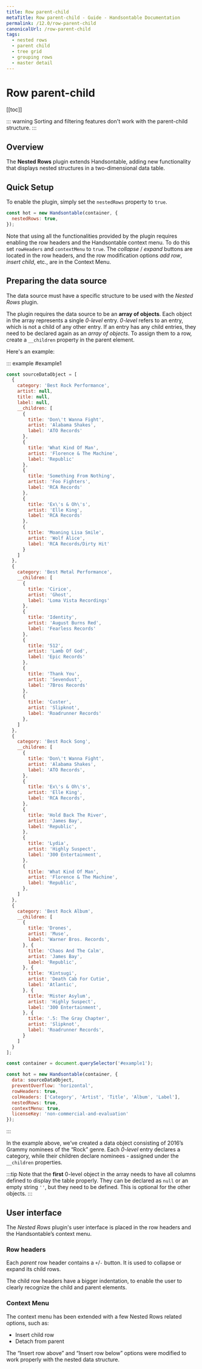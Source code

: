 ```yaml
---
title: Row parent-child
metaTitle: Row parent-child - Guide - Handsontable Documentation
permalink: /12.0/row-parent-child
canonicalUrl: /row-parent-child
tags:
  - nested rows
  - parent child
  - tree grid
  - grouping rows
  - master detail
---
```


# Row parent-child

[[toc]]

::: warning
Sorting and filtering features don't work with the parent-child structure.
:::

## Overview

The **Nested Rows** plugin extends Handsontable, adding new functionality that displays nested structures in a two-dimensional data table.

## Quick Setup

To enable the plugin, simply set the `nestedRows` property to `true`.

```js
const hot = new Handsontable(container, {
  nestedRows: true,
});
```

Note that using all the functionalities provided by the plugin requires enabling the row headers and the Handsontable context menu. To do this set `rowHeaders` and `contextMenu` to `true`. The _collapse_ / _expand_ buttons are located in the row headers, and the row modification options _add row_, _insert child_, etc., are in the Context Menu.

## Preparing the data source

The data source must have a specific structure to be used with the _Nested Rows_ plugin.

The plugin requires the data source to be an **array of objects**. Each object in the array represents a single _0-level_ entry.  _0-level_ refers to an entry, which is not a child of any other entry.
If an entry has any child entries, they need to be declared again as an _array of objects_. To assign them to a row, create a `__children` property in the parent element.

Here's an example:

::: example #example1
```js
const sourceDataObject = [
  {
    category: 'Best Rock Performance',
    artist: null,
    title: null,
    label: null,
    __children: [
      {
        title: 'Don\'t Wanna Fight',
        artist: 'Alabama Shakes',
        label: 'ATO Records'
      },
      {
        title: 'What Kind Of Man',
        artist: 'Florence & The Machine',
        label: 'Republic'
      },
      {
        title: 'Something From Nothing',
        artist: 'Foo Fighters',
        label: 'RCA Records'
      },
      {
        title: 'Ex\'s & Oh\'s',
        artist: 'Elle King',
        label: 'RCA Records'
      },
      {
        title: 'Moaning Lisa Smile',
        artist: 'Wolf Alice',
        label: 'RCA Records/Dirty Hit'
      }
    ]
  },
  {
    category: 'Best Metal Performance',
    __children: [
      {
        title: 'Cirice',
        artist: 'Ghost',
        label: 'Loma Vista Recordings'
      },
      {
        title: 'Identity',
        artist: 'August Burns Red',
        label: 'Fearless Records'
      },
      {
        title: '512',
        artist: 'Lamb Of God',
        label: 'Epic Records'
      },
      {
        title: 'Thank You',
        artist: 'Sevendust',
        label: '7Bros Records'
      },
      {
        title: 'Custer',
        artist: 'Slipknot',
        label: 'Roadrunner Records'
      },
    ]
  },
  {
    category: 'Best Rock Song',
    __children: [
      {
        title: 'Don\'t Wanna Fight',
        artist: 'Alabama Shakes',
        label: 'ATO Records',
      },
      {
        title: 'Ex\'s & Oh\'s',
        artist: 'Elle King',
        label: 'RCA Records',
      },
      {
        title: 'Hold Back The River',
        artist: 'James Bay',
        label: 'Republic',
      },
      {
        title: 'Lydia',
        artist: 'Highly Suspect',
        label: '300 Entertainment',
      },
      {
        title: 'What Kind Of Man',
        artist: 'Florence & The Machine',
        label: 'Republic',
      },
    ]
  },
  {
    category: 'Best Rock Album',
    __children: [
      {
        title: 'Drones',
        artist: 'Muse',
        label: 'Warner Bros. Records',
      }, {
        title: 'Chaos And The Calm',
        artist: 'James Bay',
        label: 'Republic',
      }, {
        title: 'Kintsugi',
        artist: 'Death Cab For Cutie',
        label: 'Atlantic',
      }, {
        title: 'Mister Asylum',
        artist: 'Highly Suspect',
        label: '300 Entertainment',
      }, {
        title: '.5: The Gray Chapter',
        artist: 'Slipknot',
        label: 'Roadrunner Records',
      }
    ]
  }
];

const container = document.querySelector('#example1');

const hot = new Handsontable(container, {
  data: sourceDataObject,
  preventOverflow: 'horizontal',
  rowHeaders: true,
  colHeaders: ['Category', 'Artist', 'Title', 'Album', 'Label'],
  nestedRows: true,
  contextMenu: true,
  licenseKey: 'non-commercial-and-evaluation'
});
```
:::

In the example above, we’ve created a data object consisting of 2016’s Grammy nominees of the “Rock” genre. Each _0-level_ entry declares a category, while their children declare nominees - assigned under the `__children` properties.

:::tip
Note that the **first** 0-level object in the array needs to have all columns defined to display the table properly. They can be declared as `null` or an empty string `''`, but they need to be defined. This is optional for the other objects.
:::

## User interface

The _Nested Rows_ plugin's user interface is placed in the row headers and the Handsontable’s context menu.

### Row headers

Each _parent_ row header contains a `+`/`-` button. It is used to collapse or expand its child rows.

The child row headers have a bigger indentation, to enable the user to clearly recognize the child and parent elements.

### Context Menu

The context menu has been extended with a few Nested Rows related options, such as:

* Insert child row
* Detach from parent

The “Insert row above” and “Insert row below” options were modified to work properly with the nested data structure.
